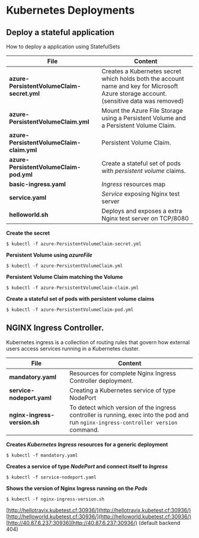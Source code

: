 # Kubernetes Deployments

## Deploy a stateful application

How to deploy a application using StatefulSets

**File** | **Content**
------------ | -------------
**azure-PersistentVolumeClaim-secret.yml** | Creates a Kubernetes secret which holds both the account name and key for Microsoft Azure storage account. (sensitive data was removed)
**azure-PersistentVolumeClaim.yml** | Mount the Azure File Storage using a Persistent Volume and a Persistent Volume Claim.
**azure-PersistentVolumeClaim-claim.yml** | Persistent Volume Claim.
**azure-PersistentVolumeClaim-pod.yml** | Create a stateful set of pods with _persistent volume_ claims.
**basic-ingress.yaml** | _Ingress_ resources map
**service.yaml** | _Service_ exposing Nginx test server
**helloworld.sh** |Deploys and exposes a extra Nginx test server on TCP/8080


**Create the secret**
```console
$ kubectl -f azure-PersistentVolumeClaim-secret.yml
```
**Persistent Volume using  _azureFile_**
```console
$ kubectl -f azure-PersistentVolumeClaim.yml
```
**Persistent Volume Claim matching the Volume**
```console
$ kubectl -f azure-PersistentVolumeClaim-claim.yml
```

**Create a stateful set of pods with persistent volume claims**
```console
$ kubectl -f azure-PersistentVolumeClaim-pod.yml
```


## NGINX Ingress Controller.
Kubernetes ingress is a collection of routing rules that govern how external users access services running in a Kubernetes cluster.

**File** | **Content**
------------ | -------------
**mandatory.yaml** | Resources for complete Nginx Ingress Controller deployment.
**service-nodeport.yaml** | Creating a Kubernetes service of type NodePort
**nginx-ingress-version.sh** | To detect which version of the ingress controller is running, exec into the pod and run `nginx-ingress-controller version` command.


**Creates _Kubernetes Ingress_ resources for a generic deployment**
```console
$ kubectl -f mandatory.yaml
```
**Creates a service of type _NodePort_ and connect itself to _Ingress_**
```console
$ kubectl -f service-nodeport.yaml
```
**Shows the version of Nginx Ingress running on the _Pods_**
```console
$ kubectl -f nginx-ingress-version.sh
```

[http://hellotravix.kubetest.cf:30936/](http://hellotravix.kubetest.cf:30936/)
[http://helloworld.kubetest.cf:30936/](http://helloworld.kubetest.cf:30936/)  
[http://40.87.6.237:30936](http://40.87.6.237:30936/)  (default backend 404)

